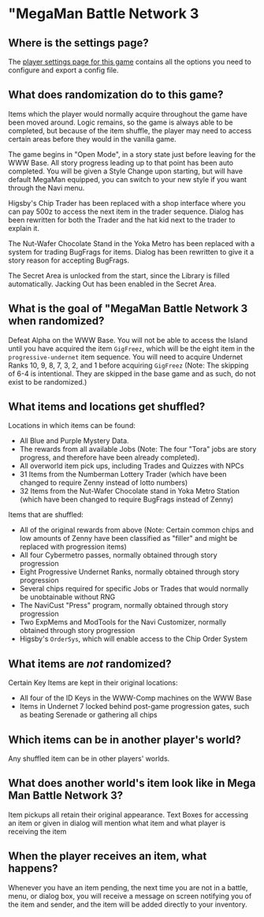 # "MegaMan Battle Network 3

## Where is the settings page?

The [player settings page for this game](../player-settings) contains all the options you need to configure and export a config file.

## What does randomization do to this game?

Items which the player would normally acquire throughout the game have been moved around. Logic remains, so the game is
always able to be completed, but because of the item shuffle, the player may need to access certain areas before they
would in the vanilla game.

The game begins in "Open Mode", in a story state just before leaving for the WWW Base. All story progress leading up to
that point has been auto completed. You will be given a Style Change upon starting, but will
have default MegaMan equipped, you can switch to your new style if you want through the Navi menu.

Higsby's Chip Trader has been replaced with a shop interface where you can pay 500z to access the next item in the trader sequence.
Dialog has been rewritten for both the Trader and the hat kid next to the trader to explain it.

The Nut-Wafer Chocolate Stand in the Yoka Metro has been replaced with a system for trading BugFrags for items. Dialog has been rewritten to give it a story reason for accepting BugFrags.

The Secret Area is unlocked from the start, since the Library is filled automatically. Jacking Out has been enabled in the Secret Area.

## What is the goal of "MegaMan Battle Network 3 when randomized?

Defeat Alpha on the WWW Base. You will not be able to access the Island until you have acquired the item `GigFreez`, which will be
the eight item in the `progressive-undernet` item sequence. You will need to acquire Undernet Ranks 10, 9, 8, 7, 3, 2, and 1 before acquiring `GigFreez`
(Note: The skipping of 6-4 is intentional. They are skipped in the base game and as such, do not exist to be randomized.)

## What items and locations get shuffled?

Locations in which items can be found:
- All Blue and Purple Mystery Data.
- The rewards from all available Jobs (Note: The four "Tora" jobs are story progress, and therefore have been already completed). 
- All overworld item pick ups, including Trades and Quizzes with NPCs
- 31 Items from the Numberman Lottery Trader (which have been changed to require Zenny instead of lotto numbers)
- 32 Items from the Nut-Wafer Chocolate stand in Yoka Metro Station (which have been changed to require BugFrags instead of Zenny)

Items that are shuffled:
- All of the original rewards from above (Note: Certain common chips and low amounts of Zenny have been classified as "filler" and might be replaced with progression items)
- All four Cybermetro passes, normally obtained through story progression
- Eight Progressive Undernet Ranks, normally obtained through story progression
- Several chips required for specific Jobs or Trades that would normally be unobtainable without RNG
- The NaviCust "Press" program, normally obtained through story progression
- Two ExpMems and ModTools for the Navi Customizer, normally obtained through story progression
- Higsby's `OrderSys`, which will enable access to the Chip Order System

## What items are _not_ randomized?
Certain Key Items are kept in their original locations:
- All four of the ID Keys in the WWW-Comp machines on the WWW Base
- Items in Undernet 7 locked behind post-game progression gates, such as beating Serenade or gathering all chips

## Which items can be in another player's world?

Any shuffled item can be in other players' worlds.


## What does another world's item look like in Mega Man Battle Network 3?

Item pickups all retain their original appearance. Text Boxes for accessing an item or given in dialog will mention what item and what player is receiving the item

## When the player receives an item, what happens?

Whenever you have an item pending, the next time you are not in a battle, menu, or dialog box, you will receive a message on screen notifying you of the item and sender, and the item will be added directly to your inventory.
